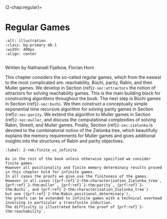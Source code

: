 (2-chap:regular)=
# Regular Games

```{image} ./../Illustrations/2.jpg
:alt: illustration
:class: bg-primary mb-1
:width: 400px
:align: center
```

```{math}

```


Written by Nathana&euml;l Fijalkow, Florian Horn



This chapter considers the so-called regular games, which from the easiest to the most complicated are: reachability, B&uuml;chi,
parity, Rabin, and then Muller games.
We develop in Section {ref}`2-sec:attractors` the notion of attractors for solving reachability games. 
This is the main building block for constructing algorithms throughout the book.
The next step is B&uuml;chi games in Section {ref}`2-sec:buchi`. 
We then construct a conceptually simple exponential time recursive algorithm for solving parity games in Section {ref}`2-sec:parity`.
We extend the algorithm to Muller games in Section {ref}`2-sec:muller`, and discuss the computational complexities of solving Rabin, Streett, and Muller games.
Finally, Section {ref}`2-sec:zielonka` is devoted to the combinatorial notion of the Zielonka tree, 
which beautifully explains the memory requirements for Muller games and gives additional insights into the structures of Rabin and parity objectives.

````{prf:remark} Finite versus infinite games
:label: 2-rmk:finite_vs_infinite

As in the rest of the book unless otherwise specified we consider finite games.
However all positionality and finite memory determinacy results proved in this chapter hold for infinite games.
In all cases the proofs we give use the finiteness of the games.
However in all cases ({prf:ref}`2-thm:characterisation_Zielonka_tree`, {prf:ref}`2-thm:muller`, {prf:ref}`2-thm:parity`, {prf:ref}`2-thm:Buchi`, and {prf:ref}`2-thm:characterisation_Zielonka_tree`) 
but one ({prf:ref}`2-thm:Rabin_positional_determinacy`),
the proofs can be extended to infinite games with a technical overhead involving in particular a transfinite induction.
The difficulty is illustrated before the proof of {prf:ref}`2-thm:reachability`.

````













